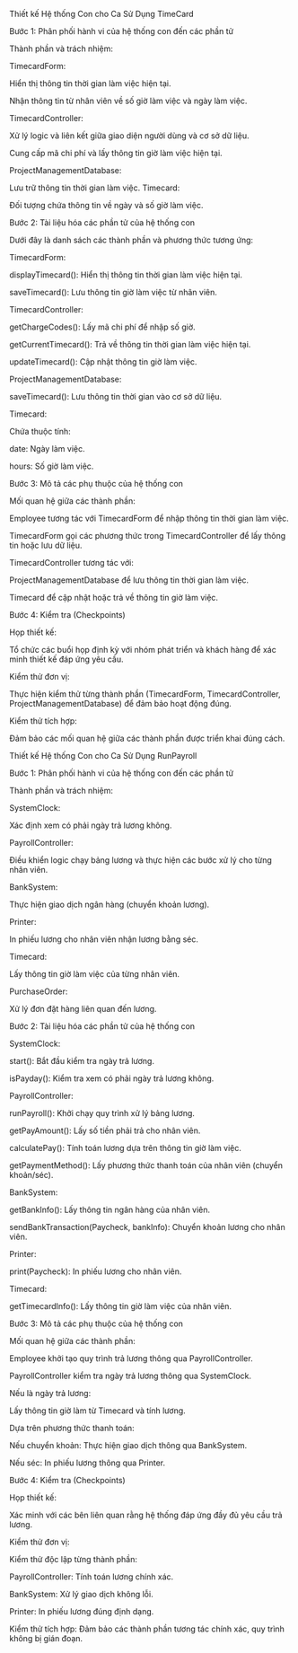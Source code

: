 Thiết kế Hệ thống Con cho Ca Sử Dụng TimeCard

Bước 1: Phân phối hành vi của hệ thống con đến các phần tử

Thành phần và trách nhiệm:

TimecardForm:

Hiển thị thông tin thời gian làm việc hiện tại.

Nhận thông tin từ nhân viên về số giờ làm việc và ngày làm việc.

TimecardController:

Xử lý logic và liên kết giữa giao diện người dùng và cơ sở dữ liệu.

Cung cấp mã chi phí và lấy thông tin giờ làm việc hiện tại.

ProjectManagementDatabase:

Lưu trữ thông tin thời gian làm việc.
Timecard:

Đối tượng chứa thông tin về ngày và số giờ làm việc.

Bước 2: Tài liệu hóa các phần tử của hệ thống con

Dưới đây là danh sách các thành phần và phương thức tương ứng:

TimecardForm:

displayTimecard(): Hiển thị thông tin thời gian làm việc hiện tại.

saveTimecard(): Lưu thông tin giờ làm việc từ nhân viên.

TimecardController:

getChargeCodes(): Lấy mã chi phí để nhập số giờ.

getCurrentTimecard(): Trả về thông tin thời gian làm việc hiện tại.

updateTimecard(): Cập nhật thông tin giờ làm việc.

ProjectManagementDatabase:

saveTimecard(): Lưu thông tin thời gian vào cơ sở dữ liệu.

Timecard:

Chứa thuộc tính:

date: Ngày làm việc.

hours: Số giờ làm việc.

Bước 3: Mô tả các phụ thuộc của hệ thống con

Mối quan hệ giữa các thành phần:

Employee tương tác với TimecardForm để nhập thông tin thời gian làm việc.

TimecardForm gọi các phương thức trong TimecardController để lấy thông tin hoặc lưu dữ liệu.

TimecardController tương tác với:

ProjectManagementDatabase để lưu thông tin thời gian làm việc.

Timecard để cập nhật hoặc trả về thông tin giờ làm việc.

Bước 4: Kiểm tra (Checkpoints)

Họp thiết kế:

Tổ chức các buổi họp định kỳ với nhóm phát triển và khách hàng để xác minh thiết kế đáp ứng yêu cầu.

Kiểm thử đơn vị:

Thực hiện kiểm thử từng thành phần (TimecardForm, TimecardController, ProjectManagementDatabase) để đảm bảo hoạt động đúng.

Kiểm thử tích hợp:

Đảm bảo các mối quan hệ giữa các thành phần được triển khai đúng cách.

Thiết kế Hệ thống Con cho Ca Sử Dụng RunPayroll

Bước 1: Phân phối hành vi của hệ thống con đến các phần tử

Thành phần và trách nhiệm:

SystemClock:

Xác định xem có phải ngày trả lương không.

PayrollController:

Điều khiển logic chạy bảng lương và thực hiện các bước xử lý cho từng nhân viên.

BankSystem:

Thực hiện giao dịch ngân hàng (chuyển khoản lương).

Printer:

In phiếu lương cho nhân viên nhận lương bằng séc.

Timecard:

Lấy thông tin giờ làm việc của từng nhân viên.

PurchaseOrder:

Xử lý đơn đặt hàng liên quan đến lương.

Bước 2: Tài liệu hóa các phần tử của hệ thống con

SystemClock:

start(): Bắt đầu kiểm tra ngày trả lương.

isPayday(): Kiểm tra xem có phải ngày trả lương không.

PayrollController:

runPayroll(): Khởi chạy quy trình xử lý bảng lương.

getPayAmount(): Lấy số tiền phải trả cho nhân viên.

calculatePay(): Tính toán lương dựa trên thông tin giờ làm việc.

getPaymentMethod(): Lấy phương thức thanh toán của nhân viên (chuyển khoản/séc).

BankSystem:

getBankInfo(): Lấy thông tin ngân hàng của nhân viên.

sendBankTransaction(Paycheck, bankInfo): Chuyển khoản lương cho nhân viên.

Printer:

print(Paycheck): In phiếu lương cho nhân viên.

Timecard:

getTimecardInfo(): Lấy thông tin giờ làm việc của nhân viên.

Bước 3: Mô tả các phụ thuộc của hệ thống con

Mối quan hệ giữa các thành phần:

Employee khởi tạo quy trình trả lương thông qua PayrollController.

PayrollController kiểm tra ngày trả lương thông qua SystemClock.

Nếu là ngày trả lương:

Lấy thông tin giờ làm từ Timecard và tính lương.

Dựa trên phương thức thanh toán:

Nếu chuyển khoản: Thực hiện giao dịch thông qua BankSystem.

Nếu séc: In phiếu lương thông qua Printer.

Bước 4: Kiểm tra (Checkpoints)

Họp thiết kế:

Xác minh với các bên liên quan rằng hệ thống đáp ứng đầy đủ yêu cầu trả lương.

Kiểm thử đơn vị:

Kiểm thử độc lập từng thành phần:

PayrollController: Tính toán lương chính xác.

BankSystem: Xử lý giao dịch không lỗi.

Printer: In phiếu lương đúng định dạng.

Kiểm thử tích hợp: Đảm bảo các thành phần tương tác chính xác, quy trình không bị gián đoạn.
